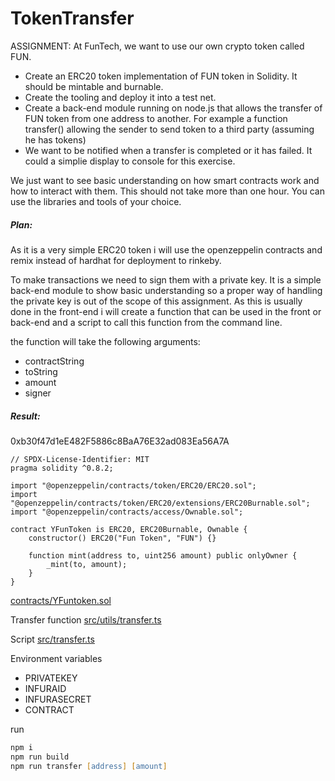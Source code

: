 # TokenTransfer

ASSIGNMENT:
At FunTech, we want to use our own crypto token called FUN.

- Create an ERC20 token implementation of FUN token in Solidity. It should be mintable and burnable.
- Create the tooling and deploy it into a test net.
- Create a back-end module running on node.js that allows the transfer of FUN token from one address to another. For example a function transfer() allowing the sender to send token to a third party (assuming he has tokens)
- We want to be notified when a transfer is completed or it has failed. It could a simplie display to console for this exercise.

We just want to see basic understanding on how smart contracts work and how to interact with them. This should not take more than one hour. You can use the libraries and tools of your choice.

##### Plan:
As it is a very simple ERC20 token i will use the openzeppelin contracts and remix instead of hardhat for deployment to rinkeby.

To make transactions we need to sign them with a private key. It is a simple back-end module to show basic understanding so a proper way of handling the private key is out of the scope of this assignment.
As this is usually done in the front-end i will create a function that can be used in the front or back-end and a script to call this function from the command line.

the function will take the following arguments:
- contractString
- toString
- amount
- signer


##### Result:


0xb30f47d1eE482F5886c8BaA76E32ad083Ea56A7A
```solidity
// SPDX-License-Identifier: MIT
pragma solidity ^0.8.2;

import "@openzeppelin/contracts/token/ERC20/ERC20.sol";
import "@openzeppelin/contracts/token/ERC20/extensions/ERC20Burnable.sol";
import "@openzeppelin/contracts/access/Ownable.sol";

contract YFunToken is ERC20, ERC20Burnable, Ownable {
    constructor() ERC20("Fun Token", "FUN") {}

    function mint(address to, uint256 amount) public onlyOwner {
        _mint(to, amount);
    }
}
```
[contracts/YFuntoken.sol](contracts/YFuntoken.sol)


Transfer function
[src/utils/transfer.ts](src/utils/transfer.ts)

Script
[src/transfer.ts](src/transfer.ts)

Environment variables
- PRIVATEKEY
- INFURAID
- INFURASECRET
- CONTRACT

run
```zsh
npm i
npm run build
npm run transfer [address] [amount]
```


